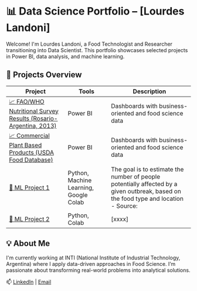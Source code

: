 # 📊 Data Science Portfolio – [Lourdes Landoni]

Welcome! I'm Lourdes Landoni, a Food Technologist and Researcher transitioning into Data Scientist. This portfolio showcases selected projects in Power BI, data analysis, and machine learning.

## 🔹 Projects Overview

| Project | Tools | Description |
|--------|-------|-------------|
| [📈 FAO/WHO Nutritional Survey Results (Rosario-Argentina, 2013) ](https://github.com/lourdeslandoni/encuesta-nutri-fao-2013) | Power BI | Dashboards with business-oriented and food science data |
| [📈 Commercial Plant Based Products (USDA Food Database)](xxxx) | Power BI | Dashboards with business-oriented and food science data |
| [🤖 ML Project 1](https://colab.research.google.com/drive/1f2SlpYb-pEYbSML5PFCVI2G-MS9qQRi2?usp=sharing) | Python, Machine Learning, Google Colab | The goal is to estimate the number of people potentially affected by a given outbreak, based on the food type and location - Source: |[CDC Dataset] (https://www.kaggle.com/datasets/cdc/foodborne-diseases)||
| [🔬 ML Project 2](https://colab.research.google.com/drive/1ITmdIvMsQxe2l6tvBB49sIxxJsZ5vQqg?usp=sharing) | Python, Colab | [xxxx] |

## 💡 About Me

I'm currently working at INTI (National Institute of Industrial Technology, Argentina) where I apply data-driven approaches in Food Science. I’m passionate about transforming real-world problems into analytical solutions.

📫 [LinkedIn](https://www.linkedin.com/in/lourdes-landonil) | [Email](lourdeslandoni@gmail.com)
